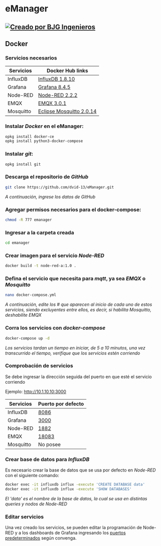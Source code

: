 # eManager
[![Creado por BJG Ingenieros](https://bjgingenieros.com/wp-content/uploads/2022/04/logo-e1648933452913.png)](https://bjgingenieros.com)
------------

## Docker


### Servicios necesarios

| Servicios | Docker Hub links |
| ------ | ------ |
| InfluxDB | [InfluxDB 1.8.10](https://hub.docker.com/_/influxdb) |
| Grafana | [Grafana 8.4.5](https://hub.docker.com/r/grafana/grafana) |
| Node-RED | [Node-RED 2.2.2](https://hub.docker.com/r/nodered/node-red) |
| EMQX | [EMQX 3.0.1](https://hub.docker.com/r/emqx/emqx) |
| Mosquitto | [Eclipse Mosquitto 2.0.14](https://hub.docker.com/_/eclipse-mosquitto) |

### Instalar *Docker* en el eManager: 

```sh
opkg install docker-ce
opkg install python3-docker-compose
```


### Instalar *git*:

```sh
opkg install git
```

### Descarga el repositorio de *GitHub*

```sh
git clone https://github.com/dvid-13/eManager.git
```
*A continuación, ingrese los datos de GitHub*

### Agregar permisos necesarios para el docker-compose:

```sh 
chmod -R 777 emanager 
```

### Ingresar a la carpeta creada

```sh
cd emanager
```

### Crear imagen para el servicio *Node-RED*

```sh
docker build -t node-red-a:1.0 .
```

### Defina el servicio que necesita para *mqtt*, ya sea *EMQX* o *Mosquitto*

```sh
nano docker-compose.yml
```
*A continuación, edite los # que aparecen al inicio de cada uno de estos servicios,
siendo excluyentes entre ellos, es decir, si habilita Mosquitto, deshabilite EMQX*

### Corra los servicios con *docker-compose*

```sh
docker-compose up -d
```
*Los servicios tardan un tiempo en iniciar, de 5 a 10 minutos, una vez transcurrido el tiempo,
verifique que los servicios estén corriendo*

### Comprobación de servicios
Se debe ingresar la dirección seguida del puerto en que esté el servicio corriendo

Ejemplo: 
http://10.1.10.10:3000

| Servicios | Puerto por defecto |
| ------ | ------ |
| InfluxDB | [8086](http://10.1.10.10:8086) |
| Grafana | [3000](http://10.1.10.10:3000)  |
| Node-RED | [1882](http://10.1.10.10:1882) |
| EMQX | [18083](http://10.1.10.10:18083)   |
| Mosquitto | No posee |

### Crear base de datos para *InfluxDB*

Es necesario crear la base de datos que se usa por defecto en *Node-RED* con el siguiente comando:

```sh
docker exec -it influxdb influx -execute 'CREATE DATABASE data'
docker exec -it influxdb influx -execute 'SHOW DATABASES'
```
*El 'data' es el nombre de la base de datos, la cual se usa en distintas queries y nodos de Node-RED*

### Editar servicios

Una vez creado los servicios, se pueden editar la programación de Node-RED y a los dashboards de Grafana ingresando los [puertos predeterminados](https://github.com/dvid-13/eManager/edit/master/README.md#comprobaci%C3%B3n-de-servicios) según convenga.



